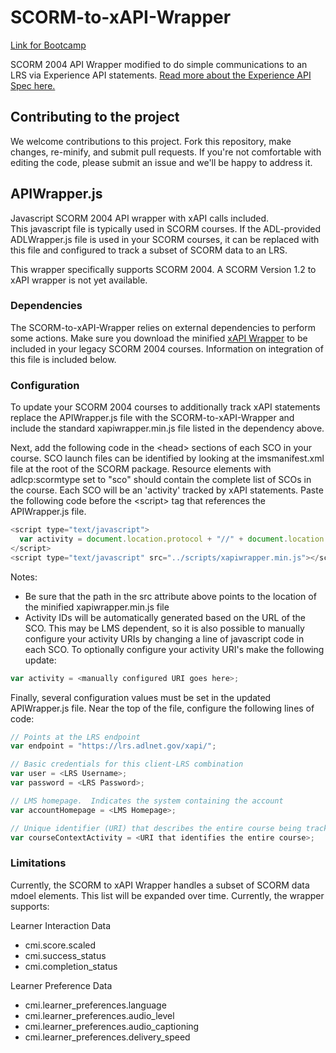 SCORM-to-xAPI-Wrapper
=====================

[Link for Bootcamp](https://drive.google.com/a/adlnet.gov/?tab=mo#folders/0B7Cy_QOGO8g-Y0xNMm1tSWhXZTQ)

SCORM 2004 API Wrapper modified to do simple communications to an LRS via Experience API statements. [Read more about the Experience API Spec here.](https://github.com/adlnet/xAPI-Spec/blob/master/xAPI.md)

## Contributing to the project
We welcome contributions to this project. Fork this repository, 
make changes, re-minify, and submit pull requests. If you're not comfortable 
with editing the code, please submit an issue and we'll be happy 
to address it.  

## APIWrapper.js
Javascript SCORM 2004 API wrapper with xAPI calls included.  
This javascript file is typically used in SCORM courses.  If the ADL-provided ADLWrapper.js file is used in your SCORM courses, it can be replaced with this file and configured to track a subset of SCORM data to an LRS.

This wrapper specifically supports SCORM 2004.  A SCORM Version 1.2 to xAPI wrapper is not yet available.

### Dependencies
The SCORM-to-xAPI-Wrapper relies on external dependencies to perform some actions. Make sure you download the minified [xAPI Wrapper](https://github.com/adlnet/xAPIWrapper/blob/master/xapiwrapper.min.js) to be included in your legacy SCORM 2004 courses.  Information on integration of this file is included below.


### Configuration
To update your SCORM 2004 courses to additionally track xAPI statements replace the APIWrapper.js file with the SCORM-to-xAPI-Wrapper and include the standard xapiwrapper.min.js file listed in the dependency above.


Next, add the following code in the &lt;head&gt; sections of each SCO in your course.  SCO launch files can be identified by looking at the imsmanifest.xml file at the root of the SCORM package.  Resource elements with adlcp:scormtype set to "sco" should contain the complete list of SCOs in the course.  Each SCO will be an 'activity' tracked by xAPI statements.  Paste the following code before the &lt;script&gt; tag that references the APIWrapper.js file.

```JavaScript
<script type="text/javascript">
  var activity = document.location.protocol + "//" + document.location.host + document.location.pathname;
</script>
<script type="text/javascript" src="../scripts/xapiwrapper.min.js"></script>
```  

Notes:
* Be sure that the path in the src attribute above points to the location of the minified xapiwrapper.min.js file
* Activity IDs will be automatically generated based on the URL of the SCO.  This may be LMS dependent, so it is also possible to manually configure your activity URIs by changing a line of javascript code in each SCO.  To optionally configure your activity URI's make the following update:

```JavaScript
var activity = <manually configured URI goes here>;
```  

Finally, several configuration values must be set in the updated APIWrapper.js file.  Near the top of the file, configure the following lines of code:
```JavaScript
// Points at the LRS endpoint
var endpoint = "https://lrs.adlnet.gov/xapi/";

// Basic credentials for this client-LRS combination
var user = <LRS Username>;
var password = <LRS Password>;

// LMS homepage.  Indicates the system containing the account
var accountHomepage = <LMS Homepage>;

// Unique identifier (URI) that describes the entire course being tracked
var courseContextActivity = <URI that identifies the entire course>;
```  

### Limitations
Currently, the SCORM to xAPI Wrapper handles a subset of SCORM data mdoel elements.  This list will be expanded over time.  Currently, the wrapper supports:

Learner Interaction Data
* cmi.score.scaled
* cmi.success_status
* cmi.completion_status

Learner Preference Data
* cmi.learner_preferences.language
* cmi.learner\_preferences.audio_level
* cmi.learner\_preferences.audio_captioning
* cmi.learner\_preferences.delivery_speed








